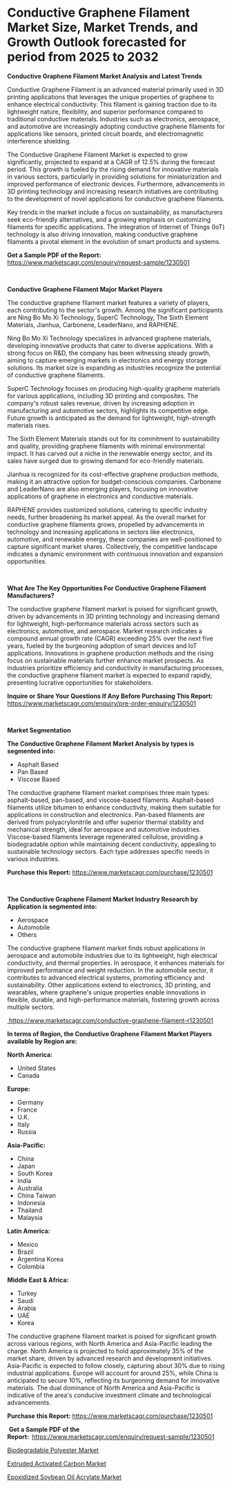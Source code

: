 <p><h1>Conductive Graphene Filament Market Size, Market Trends, and Growth Outlook forecasted for period from 2025 to 2032</h1></p><p><strong>Conductive Graphene Filament Market Analysis and Latest Trends</strong></p>
<p><p>Conductive Graphene Filament is an advanced material primarily used in 3D printing applications that leverages the unique properties of graphene to enhance electrical conductivity. This filament is gaining traction due to its lightweight nature, flexibility, and superior performance compared to traditional conductive materials. Industries such as electronics, aerospace, and automotive are increasingly adopting conductive graphene filaments for applications like sensors, printed circuit boards, and electromagnetic interference shielding.</p><p>The Conductive Graphene Filament Market is expected to grow significantly, projected to expand at a CAGR of 12.5% during the forecast period. This growth is fueled by the rising demand for innovative materials in various sectors, particularly in providing solutions for miniaturization and improved performance of electronic devices. Furthermore, advancements in 3D printing technology and increasing research initiatives are contributing to the development of novel applications for conductive graphene filaments.</p><p>Key trends in the market include a focus on sustainability, as manufacturers seek eco-friendly alternatives, and a growing emphasis on customizing filaments for specific applications. The integration of Internet of Things (IoT) technology is also driving innovation, making conductive graphene filaments a pivotal element in the evolution of smart products and systems.</p></p>
<p><strong>Get a Sample PDF of the Report:&nbsp;</strong> <a href="https://www.marketscagr.com/enquiry/request-sample/1230501?utm_campaign=2031&utm_medium=2&utm_source=Github&utm_content=ia&utm_term=01042025&utm_id=conductive-graphene-filament">https://www.marketscagr.com/enquiry/request-sample/1230501</a></p>
<p>&nbsp;</p>
<p><strong>Conductive Graphene Filament Major Market Players</strong></p>
<p><p>The conductive graphene filament market features a variety of players, each contributing to the sector's growth. Among the significant participants are Ning Bo Mo Xi Technology, SuperC Technology, The Sixth Element Materials, Jianhua, Carbonene, LeaderNano, and RAPHENE.</p><p>Ning Bo Mo Xi Technology specializes in advanced graphene materials, developing innovative products that cater to diverse applications. With a strong focus on R&D, the company has been witnessing steady growth, aiming to capture emerging markets in electronics and energy storage solutions. Its market size is expanding as industries recognize the potential of conductive graphene filaments.</p><p>SuperC Technology focuses on producing high-quality graphene materials for various applications, including 3D printing and composites. The company's robust sales revenue, driven by increasing adoption in manufacturing and automotive sectors, highlights its competitive edge. Future growth is anticipated as the demand for lightweight, high-strength materials rises.</p><p>The Sixth Element Materials stands out for its commitment to sustainability and quality, providing graphene filaments with minimal environmental impact. It has carved out a niche in the renewable energy sector, and its sales have surged due to growing demand for eco-friendly materials.</p><p>Jianhua is recognized for its cost-effective graphene production methods, making it an attractive option for budget-conscious companies. Carbonene and LeaderNano are also emerging players, focusing on innovative applications of graphene in electronics and conductive materials.</p><p>RAPHENE provides customized solutions, catering to specific industry needs, further broadening its market appeal. As the overall market for conductive graphene filaments grows, propelled by advancements in technology and increasing applications in sectors like electronics, automotive, and renewable energy, these companies are well-positioned to capture significant market shares. Collectively, the competitive landscape indicates a dynamic environment with continuous innovation and expansion opportunities.</p></p>
<p>&nbsp;</p>
<p><strong>What Are The Key Opportunities For Conductive Graphene Filament Manufacturers?</strong></p>
<p><p>The conductive graphene filament market is poised for significant growth, driven by advancements in 3D printing technology and increasing demand for lightweight, high-performance materials across sectors such as electronics, automotive, and aerospace. Market research indicates a compound annual growth rate (CAGR) exceeding 25% over the next five years, fueled by the burgeoning adoption of smart devices and IoT applications. Innovations in graphene production methods and the rising focus on sustainable materials further enhance market prospects. As industries prioritize efficiency and conductivity in manufacturing processes, the conductive graphene filament market is expected to expand rapidly, presenting lucrative opportunities for stakeholders.</p></p>
<p><strong>Inquire or Share Your Questions If Any Before Purchasing This Report:</strong> <a href="https://www.marketscagr.com/enquiry/pre-order-enquiry/1230501?utm_campaign=2031&utm_medium=2&utm_source=Github&utm_content=ia&utm_term=01042025&utm_id=conductive-graphene-filament">https://www.marketscagr.com/enquiry/pre-order-enquiry/1230501</a></p>
<p>&nbsp;</p>
<p><strong>Market Segmentation</strong></p>
<p><strong>The Conductive Graphene Filament Market Analysis by types is segmented into:</strong></p>
<p><ul><li>Asphalt Based</li><li>Pan Based</li><li>Viscose Based</li></ul></p>
<p><p>The conductive graphene filament market comprises three main types: asphalt-based, pan-based, and viscose-based filaments. Asphalt-based filaments utilize bitumen to enhance conductivity, making them suitable for applications in construction and electronics. Pan-based filaments are derived from polyacrylonitrile and offer superior thermal stability and mechanical strength, ideal for aerospace and automotive industries. Viscose-based filaments leverage regenerated cellulose, providing a biodegradable option while maintaining decent conductivity, appealing to sustainable technology sectors. Each type addresses specific needs in various industries.</p></p>
<p><strong>Purchase this Report:&nbsp;</strong><a href="https://www.marketscagr.com/purchase/1230501?utm_campaign=2031&utm_medium=2&utm_source=Github&utm_content=ia&utm_term=01042025&utm_id=conductive-graphene-filament">https://www.marketscagr.com/purchase/1230501</a></p>
<p>&nbsp;</p>
<p><strong>The Conductive Graphene Filament Market Industry Research by Application is segmented into:</strong></p>
<p><ul><li>Aerospace</li><li>Automobile</li><li>Others</li></ul></p>
<p><p>The conductive graphene filament market finds robust applications in aerospace and automobile industries due to its lightweight, high electrical conductivity, and thermal properties. In aerospace, it enhances materials for improved performance and weight reduction. In the automobile sector, it contributes to advanced electrical systems, promoting efficiency and sustainability. Other applications extend to electronics, 3D printing, and wearables, where graphene's unique properties enable innovations in flexible, durable, and high-performance materials, fostering growth across multiple sectors.</p></p>
<p><a href="https://www.marketscagr.com/conductive-graphene-filament-r1230501?utm_campaign=2031&utm_medium=2&utm_source=Github&utm_content=ia&utm_term=01042025&utm_id=conductive-graphene-filament">&nbsp;https://www.marketscagr.com/conductive-graphene-filament-r1230501</a></p>
<p><strong>In terms of Region, the Conductive Graphene Filament Market Players available by Region are:</strong></p>
<p>
    <p> <strong> North America: </strong>
        <ul>
            <li>United States</li>
            <li>Canada</li>
        </ul>
        </p> 
    <p> <strong> Europe: </strong>
        <ul>
            <li>Germany</li>
            <li>France</li>
            <li>U.K.</li>
            <li>Italy</li>
            <li>Russia</li>
        </ul>
        </p> 
    <p> <strong> Asia-Pacific: </strong>
        <ul>
            <li>China</li>
            <li>Japan</li>
            <li>South Korea</li>
            <li>India</li>
            <li>Australia</li>
            <li>China Taiwan</li>
            <li>Indonesia</li>
            <li>Thailand</li>
            <li>Malaysia</li>
        </ul>
        </p> 
    <p> <strong> Latin America: </strong>
        <ul>
            <li>Mexico</li>
            <li>Brazil</li>
            <li>Argentina Korea</li>
            <li>Colombia</li>
        </ul>
        </p> 
    <p> <strong> Middle East & Africa: </strong>
        <ul>
            <li>Turkey</li>
            <li>Saudi</li>
            <li>Arabia</li>
            <li>UAE</li>
            <li>Korea</li>
        </ul>
    </p>
    </p>
<p><p>The conductive graphene filament market is poised for significant growth across various regions, with North America and Asia-Pacific leading the charge. North America is projected to hold approximately 35% of the market share, driven by advanced research and development initiatives. Asia-Pacific is expected to follow closely, capturing about 30% due to rising industrial applications. Europe will account for around 25%, while China is anticipated to secure 10%, reflecting its burgeoning demand for innovative materials. The dual dominance of North America and Asia-Pacific is indicative of the area's conducive investment climate and technological advancements.</p></p>
<p><strong>Purchase this Report: </strong><a href="https://www.marketscagr.com/purchase/1230501?utm_campaign=2031&utm_medium=2&utm_source=Github&utm_content=ia&utm_term=01042025&utm_id=conductive-graphene-filament">https://www.marketscagr.com/purchase/1230501</a></p>
<p>&nbsp;<strong>Get a Sample PDF of the Report:&nbsp;&nbsp;</strong><a href="https://www.marketscagr.com/enquiry/request-sample/1230501?utm_campaign=2031&utm_medium=2&utm_source=Github&utm_content=ia&utm_term=01042025&utm_id=conductive-graphene-filament">https://www.marketscagr.com/enquiry/request-sample/1230501</a></p>
<p><strong></strong></p>
<p><p><a href="https://github.com/ekerswenzlb0/Market-Research-Report-List-1/blob/main/biodegradable-polyester-market.md?utm_campaign=2031&utm_medium=2&utm_source=Github&utm_content=ia&utm_term=01042025&utm_id=conductive-graphene-filament">Biodegradable Polyester Market</a></p><p><a href="https://github.com/wileonie19657/Market-Research-Report-List-1/blob/main/extruded-activated-carbon-market.md?utm_campaign=2031&utm_medium=2&utm_source=Github&utm_content=ia&utm_term=01042025&utm_id=conductive-graphene-filament">Extruded Activated Carbon Market</a></p><p><a href="https://github.com/PeterParrish5/Market-Research-Report-List-7/blob/main/epoxidized-soybean-oil-acrylate-market.md?utm_campaign=2031&utm_medium=2&utm_source=Github&utm_content=ia&utm_term=01042025&utm_id=conductive-graphene-filament">Epoxidized Soybean Oil Acrylate Market</a></p></p>